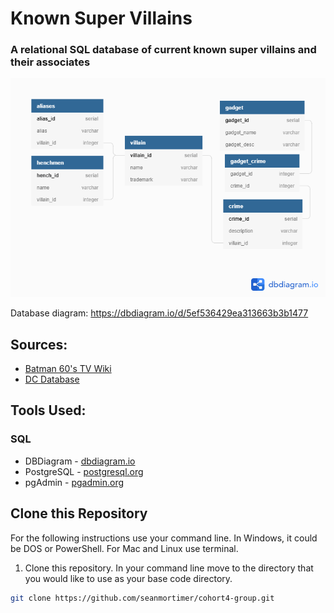 
# Known Super Villains

### A relational SQL database of current known super villains and their associates

![Image of database diagram](./villainDB_Diagram.png)

Database diagram: https://dbdiagram.io/d/5ef536429ea313663b3b1477

## Sources:
- [Batman 60's TV Wiki](https://batman60stv.fandom.com/)
- [DC Database](https://dc.fandom.com/wiki/Batman_(1966_TV_Series))

## Tools Used:

### SQL
- DBDiagram - [dbdiagram.io](https://dbdiagram.io/home)
- PostgreSQL - [postgresql.org](https://postgresql.org)
- pgAdmin - [pgadmin.org](https://pgadmin.org)



## Clone this Repository

For the following instructions use your command line. In Windows, it could be DOS or PowerShell. For Mac and Linux use terminal.

1. Clone this repository. In your command line move to the directory that you would like to use as your base code directory. 
```sh
git clone https://github.com/seanmortimer/cohort4-group.git
```
